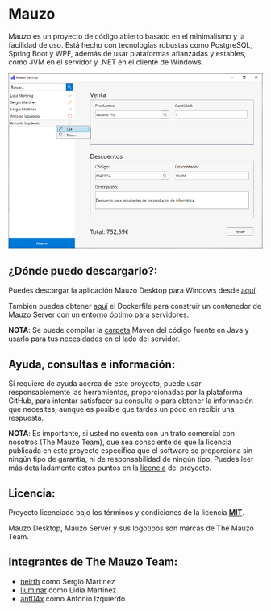 # Mauzo
Mauzo es un proyecto de código abierto basado en el minimalismo y la facilidad de uso. Está hecho con tecnologías robustas como PostgreSQL, Spring Boot y WPF, además de usar plataformas afianzadas y estables, como JVM en el servidor y .NET en el cliente de Windows.

![Image](./design/mauzoInAction.png?raw=true)

## ¿Dónde puedo descargarlo?:

Puedes descargar la aplicación Mauzo Desktop para Windows desde [aquí](./).

También puedes obtener [aquí](./) el Dockerfile para construir un contenedor de Mauzo Server con un entorno óptimo para servidores.

**NOTA**: Se puede compilar la [carpeta](./src/Server) Maven del código fuente en Java y usarlo para tus necesidades en el lado del servidor.

## Ayuda, consultas e información:

Si requiere de ayuda acerca de este proyecto, puede usar responsablemente las herramientas, proporcionadas por la plataforma GitHub, para intentar satisfacer su consulta o para obtener la información que necesites, aunque es posible que tardes un poco en recibir una respuesta. 

**NOTA**: Es importante, si usted no cuenta con un trato comercial con nosotros (The Mauzo Team), que sea consciente de que la licencia publicada en este proyecto especifica que el software se proporciona sin ningún tipo de garantía, ni de responsabilidad de ningún tipo. Puedes leer más detalladamente estos puntos en la [licencia](./LICENSE) del proyecto. 

## Licencia:

Proyecto licenciado bajo los términos y condiciones de la licencia **[MIT](LICENSE)**. 

Mauzo Desktop, Mauzo Server y sus logotipos son marcas de The Mauzo Team. 

## Integrantes de The Mauzo Team:

* [neirth](https://github.com/neirth) como Sergio Martinez
* [lluminar](https://github.com/lluminar) como Lidia Martínez
* [ant04x](https://github.com/ant04x) como Antonio Izquierdo
